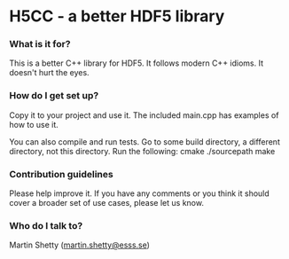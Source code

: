 # H5CC - a better HDF5 library #

### What is it for? ###

This is a better C++ library for HDF5. It follows modern C++ idioms. It doesn't hurt the eyes.

### How do I get set up? ###

Copy it to your project and use it. The included main.cpp has examples of how to use it.

You can also compile and run tests.
Go to some build directory, a different directory, not this directory. Run the following:
cmake ./sourcepath
make

### Contribution guidelines ###

Please help improve it. If you have any comments or you think it should cover a broader set of use cases, please let us know.

### Who do I talk to? ###

Martin Shetty (martin.shetty@esss.se)
